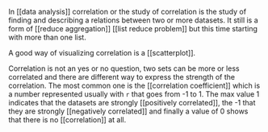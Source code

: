 In [[data analysis]] correlation or the study of correlation is the study of finding and describing a relations between two or more datasets.
It still is a form of [[reduce aggregation]] [[list reduce problem]] but this time starting with more than one list.

A good way of visualizing correlation is a [[scatterplot]].

Correlation is not an yes or no question, two sets can be more or less correlated and there are different way to express the strength of the correlation. The most common one is the [[correlation coefficient]] which is a number represented usually with `r` that goes from -1 to 1.
The max value 1 indicates that the datasets are strongly [[positively correlated]], the -1 that they are strongly [[negatively correlated]] and finally a value of 0 shows that there is no [[correlation]] at all.